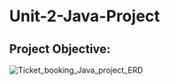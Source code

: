 # Unit-2-Java-Project
## Project Objective:








![Ticket_booking_Java_project_ERD](https://user-images.githubusercontent.com/94870846/152448875-888ae931-4149-40bf-9875-d5d78853156c.png)
